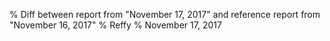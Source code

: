 % Diff between report from "November 17, 2017" and reference report from "November 16, 2017"
% Reffy
% November 17, 2017

